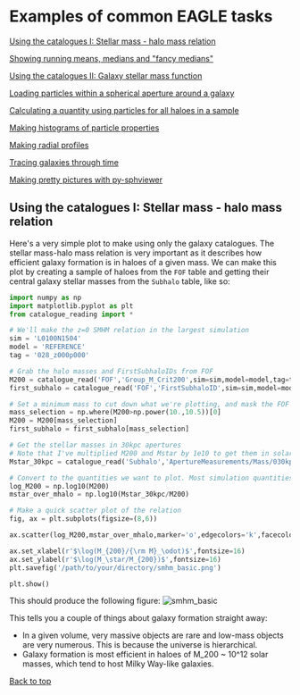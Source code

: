 # Examples of common EAGLE tasks

[Using the catalogues I: Stellar mass - halo mass relation](https://j-davies-astro.github.io/eagle-guide/examples_smhm)

[Showing running means, medians and "fancy medians"](https://j-davies-astro.github.io/eagle-guide/examples_stats)

[Using the catalogues II: Galaxy stellar mass function](https://j-davies-astro.github.io/eagle-guide/examples_gsmf)

[Loading particles within a spherical aperture around a galaxy](https://j-davies-astro.github.io/eagle-guide/examples_aperture)

[Calculating a quantity using particles for all haloes in a sample](https://j-davies-astro.github.io/eagle-guide/examples_sample)

[Making histograms of particle properties](https://j-davies-astro.github.io/eagle-guide/examples_hists)

[Making radial profiles](https://j-davies-astro.github.io/eagle-guide/examples_profile)

[Tracing galaxies through time](https://j-davies-astro.github.io/eagle-guide/examples_tracing)

[Making pretty pictures with py-sphviewer](https://j-davies-astro.github.io/eagle-guide/examples_sphviewer)

## Using the catalogues I: Stellar mass - halo mass relation

Here's a very simple plot to make using only the galaxy catalogues. The stellar mass-halo mass relation is very important as it describes how efficient galaxy formation is in haloes of a given mass. We can make this plot by creating a sample of haloes from the `FOF` table and getting their central galaxy stellar masses from the `Subhalo` table, like so:

```python
import numpy as np
import matplotlib.pyplot as plt
from catalogue_reading import *

# We'll make the z=0 SMHM relation in the largest simulation
sim = 'L0100N1504'
model = 'REFERENCE'
tag = '028_z000p000'

# Grab the halo masses and FirstSubhaloIDs from FOF
M200 = catalogue_read('FOF','Group_M_Crit200',sim=sim,model=model,tag=tag) * 1e10
first_subhalo = catalogue_read('FOF','FirstSubhaloID',sim=sim,model=model,tag=tag)

# Set a minimum mass to cut down what we're plotting, and mask the FOF arrays
mass_selection = np.where(M200>np.power(10.,10.5))[0]
M200 = M200[mass_selection]
first_subhalo = first_subhalo[mass_selection]    

# Get the stellar masses in 30kpc apertures
# Note that I've multiplied M200 and Mstar by 1e10 to get them in solar masses
Mstar_30kpc = catalogue_read('Subhalo','ApertureMeasurements/Mass/030kpc',sim=sim,model=model,tag=tag)[first_subhalo,4] * 1e10

# Convert to the quantities we want to plot. Most simulation quantities are best plotted logarithmically!
log_M200 = np.log10(M200)
mstar_over_mhalo = np.log10(Mstar_30kpc/M200)

# Make a quick scatter plot of the relation
fig, ax = plt.subplots(figsize=(8,6))

ax.scatter(log_M200,mstar_over_mhalo,marker='o',edgecolors='k',facecolors='none',s=5)

ax.set_xlabel(r'$\log(M_{200}/{\rm M}_\odot)$',fontsize=16)
ax.set_ylabel(r'$\log(M_\star/M_{200})$',fontsize=16)
plt.savefig('/path/to/your/directory/smhm_basic.png')

plt.show()
```
This should produce the following figure:
![smhm_basic](/images/smhm_basic.png)

This tells you a couple of things about galaxy formation straight away:
- In a given volume, very massive objects are rare and low-mass objects are very numerous. This is because the universe is hierarchical.
- Galaxy formation is most efficient in haloes of M_200 ~ 10^12 solar masses, which tend to host Milky Way-like galaxies.

[Back to top](https://j-davies-astro.github.io/eagle-guide/examples_smhm)
